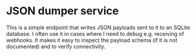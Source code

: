 # JSON dumper service 

This is a simple endpoint that writes JSON payloads sent to it to an SQLite database. I often use it in cases where I need to debug e.g. receiving of webhooks. It makes it easy to inspect the payload schema (if it is not documented) and to verify connectivity.
